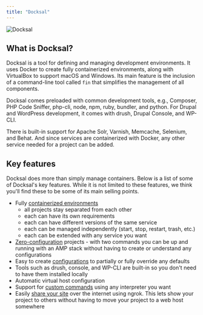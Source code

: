 ```yaml
---
title: "Docksal"
---
```


![Docksal](/images/docksald.png)

## What is Docksal?

Docksal is a tool for defining and managing development environments. It uses Docker to create fully containerized environments, 
along with VirtualBox to support macOS and Windows. Its main feature is the inclusion of a command-line tool called `fin` that 
simplifies the management of all components.

Docksal comes preloaded with common development tools, e.g., Composer, PHP Code Sniffer, php-cli, node, npm, ruby, bundler, and python.
For Drupal and WordPress development, it comes with drush, Drupal Console, and WP-CLI. 

There is built-in support for Apache Solr, Varnish, Memcache, Selenium, and Behat. And since services are containerized with Docker, 
any other service needed for a project can be added.

## Key features

Docksal does more than simply manage containers. Below is a list of some of Docksal's key features. While it is not
limited to these features, we think you'll find these to be some of its main selling points.

- Fully [containerized environments](advanced/stack.md)
    - all projects stay separated from each other
    - each can have its own requirements
    - each can have different versions of the same service
    - each can be managed independently (start, stop, restart, trash, etc.)
    - each can be extended with any service you want
- [Zero-configuration](advanced/stack-config.md#zero-configuration) projects - with two commands you can be up and running with an AMP stack without
having to create or understand any configurations
- Easy to create [configurations](advanced/stack-config.md) to partially or fully override any defaults
- Tools such as drush, console, and WP-CLI are built-in so you don't need to have them installed locally
- Automatic virtual host configuration
- Support for [custom commands](fin/custom-commands.md) using any interpreter you want
- Easily [share your site](tools/ngrok.md) over the internet using ngrok. This lets show your project to others without having to 
move your project to a web host somewhere
